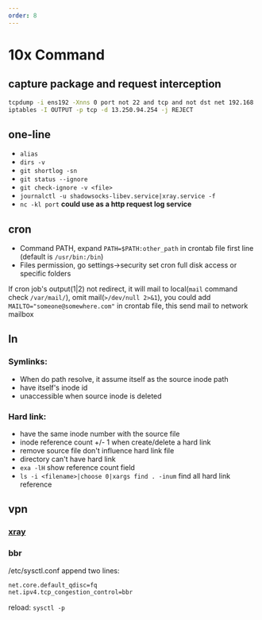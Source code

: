 ```yaml
---
order: 8
---
```


# 10x Command

## capture package and request interception

```bash
tcpdump -i ens192 -Xnns 0 port not 22 and tcp and not dst net 192.168
iptables -I OUTPUT -p tcp -d 13.250.94.254 -j REJECT
```

## one-line

- `alias`
- `dirs -v`
- `git shortlog -sn`
- `git status --ignore`
- `git check-ignore -v <file>`
- `journalctl -u shadowsocks-libev.service|xray.service -f`
- `nc -kl port` **could use as a http request log service**

## cron

- Command PATH, expand `PATH=$PATH:other_path` in crontab file first line (default is `/usr/bin:/bin`)
- Files permission, go settings->security set cron full disk access or specific folders

If cron job's output(1\|2) not redirect, it will mail to local(`mail` command check `/var/mail/`), omit mail(`>/dev/null 2>&1`), you could add `MAILTO="someone@somewhere.com"` in crontab file, this send mail to network mailbox

## ln

### Symlinks:

- When do path resolve, it assume itself as the source inode path
- have itself's inode id
- unaccessible when source inode is deleted

### Hard link:

- have the same inode number with the source file
- inode reference count +/- 1 when create/delete a hard link
- remove source file don't influence hard link file
- directory can't have hard link
- `exa -lH` show reference count field
- `ls -i <filename>|choose 0|xargs find . -inum` find all hard link reference

## vpn

### [xray](https://github.com/XTLS/Xray-core)

### bbr

/etc/sysctl.conf append two lines:

```bash
net.core.default_qdisc=fq
net.ipv4.tcp_congestion_control=bbr
```

reload: `sysctl -p`
